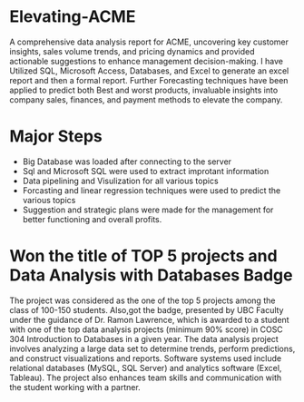 # Elevating-ACME
A comprehensive data analysis report for ACME, uncovering key customer insights, sales volume trends, and pricing dynamics and provided actionable suggestions to enhance management decision-making.
I have Utilized SQL, Microsoft Access, Databases, and Excel to generate an excel report and then a formal report. Further Forecasting techniques have been applied to predict both Best and worst products, invaluable insights into company sales, finances, and payment methods to elevate the company. 

# Major Steps
- Big Database was loaded after connecting to the server
- Sql and Microsoft SQL were used to extract improtant information
- Data pipelining and Visulization for all various topics
- Forcasting and linear regression techniques were used to predict the various topics
- Suggestion and strategic plans were made for the management for better functioning and overall profits. 

# Won the title of TOP 5 projects and Data Analysis with Databases Badge
The project was considered as the one of the top 5 projects among the class of 100-150 students. 
Also,got the badge, presented by UBC Faculty under the guidance of Dr. Ramon Lawrence, which is awarded to a student with one of the top data analysis projects (minimum 90% score) in COSC 304 Introduction to Databases in a given year. The data analysis project involves analyzing a large data set to determine trends, perform predictions, and construct visualizations and reports. Software systems used include relational databases (MySQL, SQL Server) and analytics software (Excel, Tableau). The project also enhances team skills and communication with the student working with a partner.
